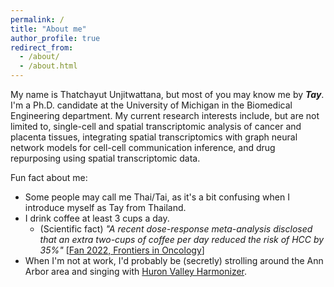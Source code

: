 ```yaml
---
permalink: /
title: "About me"
author_profile: true
redirect_from: 
  - /about/
  - /about.html
---
```


My name is Thatchayut Unjitwattana, but most of you may know me by ***Tay***. I'm a Ph.D. candidate at the University of Michigan in the Biomedical Engineering department. My current research interests include, but are not limited to, single-cell and spatial transcriptomic analysis of cancer and placenta tissues, integrating spatial transcriptomics with graph neural network models for cell-cell communication inference, and drug repurposing using spatial transcriptomic data. 

Fun fact about me: 
* Some people may call me Thai/Tai, as it's a bit confusing when I introduce myself as Tay from Thailand.
* I drink coffee at least 3 cups a day.
  * (Scientific fact) *"A recent dose-response meta-analysis disclosed that an extra two-cups of coffee per day reduced the risk of HCC by 35%"* [[Fan 2022, Frontiers in Oncology](https://pmc.ncbi.nlm.nih.gov/articles/PMC9623052/)]
* When I'm not at work, I'd probably be (secretly) strolling around the Ann Arbor area and singing with [Huron Valley Harmonizer](https://sites.google.com/view/hvharmonizers). 
